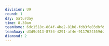 ```yaml
---
division: U9
round: 1
day: Saturday
time: 8.30am
teamHome: 6dc1518c-804f-4be2-81b8-fdb3fe03dbfd
teamAway: d3d9d613-8754-4291-af4e-9117624559dc
diamond: 2
---
```

